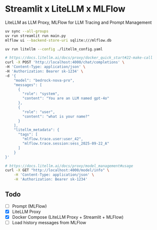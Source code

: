 # Streamlit x LiteLLM x MLFlow

LiteLLM as LLM Proxy, MLFlow for LLM Tracing and Prompt Management

```bash
uv sync --all-groups
uv run streamlit run main.py
mlflow ui --backend-store-uri sqlite:///mlflow.db
```

```bash
uv run litellm --config ./litellm_config.yaml

# https://docs.litellm.ai/docs/proxy/docker_quick_start#22-make-call
curl -X POST 'http://localhost:4000/chat/completions' \
-H 'Content-Type: application/json' \
-H 'Authorization: Bearer sk-1234' \
-d '{
    "model": "bedrock-nova-pro",
    "messages": [
      {
        "role": "system",
        "content": "You are an LLM named gpt-4o"
      },
      {
        "role": "user",
        "content": "what is your name?"
      }
    ],
    "litellm_metadata": {
      "tags": [
        "mlflow.trace.user:user_42",
        "mlflow.trace.session:sess_2025-09-22_A"
      ]
    }
}'

# https://docs.litellm.ai/docs/proxy/model_management#usage
curl -X GET "http://localhost:4000/model/info" \
    -H 'Content-Type: application/json' \
    -H 'Authorization: Bearer sk-1234'
```

## Todo

- [ ] Prompt (MLFlow)
- [x] LiteLLM Proxy
- [x] Docker Compose (LiteLLM Proxy + Streamlit + MLFlow)
- [ ] Load history messages from MLFlow
